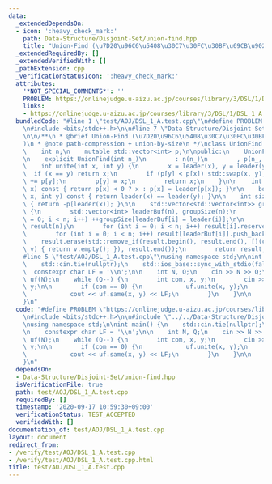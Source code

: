```yaml
---
data:
  _extendedDependsOn:
  - icon: ':heavy_check_mark:'
    path: Data-Structure/Disjoint-Set/union-find.hpp
    title: "Union-Find (\u7D20\u96C6\u5408\u30C7\u30FC\u30BF\u69CB\u9020)"
  _extendedRequiredBy: []
  _extendedVerifiedWith: []
  _pathExtension: cpp
  _verificationStatusIcon: ':heavy_check_mark:'
  attributes:
    '*NOT_SPECIAL_COMMENTS*': ''
    PROBLEM: https://onlinejudge.u-aizu.ac.jp/courses/library/3/DSL/1/DSL_1_A
    links:
    - https://onlinejudge.u-aizu.ac.jp/courses/library/3/DSL/1/DSL_1_A
  bundledCode: "#line 1 \"test/AOJ/DSL_1_A.test.cpp\"\n#define PROBLEM \"https://onlinejudge.u-aizu.ac.jp/courses/library/3/DSL/1/DSL_1_A\"\
    \n#include <bits/stdc++.h>\n\n#line 7 \"Data-Structure/Disjoint-Set/union-find.hpp\"\
    \n\n/**\n * @brief Union-Find (\u7D20\u96C6\u5408\u30C7\u30FC\u30BF\u69CB\u9020\
    )\n * @note path-compression + union-by-size\n */\nclass UnionFind {\nprivate:\n\
    \    int n;\n    mutable std::vector<int> p;\n\npublic:\n    UnionFind() = default;\n\
    \n    explicit UnionFind(int n_)\n        : n(n_)\n        , p(n_, -1) {}\n\n\
    \    int unite(int x, int y) {\n        x = leader(x), y = leader(y);\n      \
    \  if (x == y) return x;\n        if (p[y] < p[x]) std::swap(x, y);\n        p[x]\
    \ += p[y];\n        p[y] = x;\n        return x;\n    }\n\n    int leader(int\
    \ x) const { return p[x] < 0 ? x : p[x] = leader(p[x]); }\n\n    bool same(int\
    \ x, int y) const { return leader(x) == leader(y); }\n\n    int size(int x) const\
    \ { return -p[leader(x)]; }\n\n    std::vector<std::vector<int>> groups() const\
    \ {\n        std::vector<int> leaderBuf(n), groupSize(n);\n        for (int i\
    \ = 0; i < n; i++) ++groupSize[leaderBuf[i] = leader(i)];\n\n        std::vector<std::vector<int>>\
    \ result(n);\n        for (int i = 0; i < n; i++) result[i].reserve(groupSize[i]);\n\
    \        for (int i = 0; i < n; i++) result[leaderBuf[i]].push_back(i);\n    \
    \    result.erase(std::remove_if(result.begin(), result.end(), [](const std::vector<int>&\
    \ v) { return v.empty(); }), result.end());\n        return result;\n    }\n};\n\
    #line 5 \"test/AOJ/DSL_1_A.test.cpp\"\nusing namespace std;\n\nint main() {\n\
    \    std::cin.tie(nullptr);\n    std::ios_base::sync_with_stdio(false);\n\n  \
    \  constexpr char LF = '\\n';\n\n    int N, Q;\n    cin >> N >> Q;\n\n    UnionFind\
    \ uf(N);\n    while (Q--) {\n        int com, x, y;\n        cin >> com >> x >>\
    \ y;\n\n        if (com == 0) {\n            uf.unite(x, y);\n        } else {\n\
    \            cout << uf.same(x, y) << LF;\n        }\n    }\n\n    return 0;\n\
    }\n"
  code: "#define PROBLEM \"https://onlinejudge.u-aizu.ac.jp/courses/library/3/DSL/1/DSL_1_A\"\
    \n#include <bits/stdc++.h>\n\n#include \"../../Data-Structure/Disjoint-Set/union-find.hpp\"\
    \nusing namespace std;\n\nint main() {\n    std::cin.tie(nullptr);\n    std::ios_base::sync_with_stdio(false);\n\
    \n    constexpr char LF = '\\n';\n\n    int N, Q;\n    cin >> N >> Q;\n\n    UnionFind\
    \ uf(N);\n    while (Q--) {\n        int com, x, y;\n        cin >> com >> x >>\
    \ y;\n\n        if (com == 0) {\n            uf.unite(x, y);\n        } else {\n\
    \            cout << uf.same(x, y) << LF;\n        }\n    }\n\n    return 0;\n\
    }\n"
  dependsOn:
  - Data-Structure/Disjoint-Set/union-find.hpp
  isVerificationFile: true
  path: test/AOJ/DSL_1_A.test.cpp
  requiredBy: []
  timestamp: '2020-09-17 10:59:30+09:00'
  verificationStatus: TEST_ACCEPTED
  verifiedWith: []
documentation_of: test/AOJ/DSL_1_A.test.cpp
layout: document
redirect_from:
- /verify/test/AOJ/DSL_1_A.test.cpp
- /verify/test/AOJ/DSL_1_A.test.cpp.html
title: test/AOJ/DSL_1_A.test.cpp
---
```

